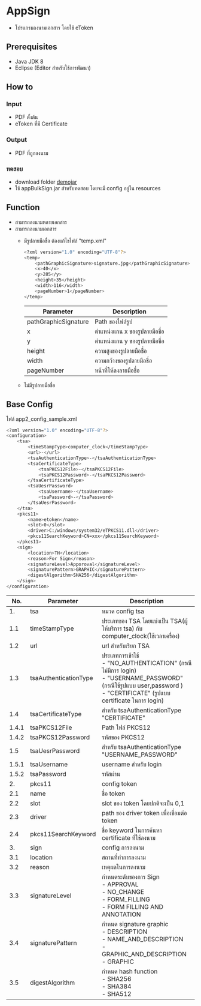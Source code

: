 # AppSign
- โปรแกรมลงนามเอกสาร โดยใช้ eToken
## Prerequisites
- Java JDK 8 
- Eclipse (Editor สำหรับใช้การพัฒนา)
## How to
### Input
- PDF ตั้งต้น
- eToken ที่มี Certificate 
### Output
- PDF ที่ถูกลงนาม
### ทดสอบ
- download folder <a href="https://github.com/ETDA/PDF-bulk-signing/tree/main/demojar" target="_blank">demojar</a>
- ใช้ appBulkSign.jar สำหรับทดสอบ โดยจะมี config อยู่ใน resources 
## Function
- สามารถลงนามหลายเอกสาร
- สามารถลงนามเอกสาร 
    - มีรูปลายมือชื่อ
        ต้องแก้ไขไฟล์ "temp.xml"
        
        ```sh
        <?xml version="1.0" encoding="UTF-8"?>
        <temp>
	        <pathGraphicSignature>signature.jpg</pathGraphicSignature>
	        <x>40</x>
	        <y>285</y>
	        <height>35</height>
	        <width>116</width>
	        <pageNumber>1</pageNumber>
        </temp>
        ```
        | Parameter | Description |
        | ------ | ------ |
        | pathGraphicSignature | Path ของไฟล์รูป |
        | x | ตำแหน่งแกน x ของรูปลายมือชื่อ |
        | y | ตำแหน่งแกน y ของรูปลายมือชื่อ |
        | height | ความสูงของรูปลายมือชื่อ |
        | width | ความกว้างของรูปลายมือชื่อ |
        | pageNumber | หน้าที่ให้ลงลายมือชื่อ |
    - ไม่มีรูปลายมือชื่อ
## Base Config 
ไฟล์ app2_config_sample.xml
```sh
<?xml version="1.0" encoding="UTF-8"?>
<configuration>
	<tsa>
		<timeStampType>computer_clock</timeStampType>
		<url>-</url>
		<tsaAuthenticationType>-</tsaAuthenticationType>
		<tsaCertificateType>
			<tsaPKCS12File>-</tsaPKCS12File>
			<tsaPKCS12Password>-</tsaPKCS12Password>
		</tsaCertificateType>			
		<tsaUesrPassword>
			<tsaUsername>-</tsaUsername>
			<tsaPassword>-</tsaPassword>
		</tsaUesrPassword>
	</tsa>
	<pkcs11>
		<name>etoken</name>
		<slot>0</slot>
		<driver>C:/windows/system32/eTPKCS11.dll</driver>
		<pkcs11SearchKeyword>CN=xxx</pkcs11SearchKeyword>
	</pkcs11>
	<sign>
		<location>TH</location>
		<reason>For Sign</reason>
		<signatureLevel>Apporoval</signatureLevel>
		<signaturePattern>GRAPHIC</signaturePattern>
		<digestAlgorithm>SHA256</digestAlgorithm>		
	</sign>
</configuration>
```
| No.   | Parameter | Description |
|-------| ------ | ------ |
| 1.    | tsa | หมวด config tsa |
| 1.1   | timeStampType | ประเภทของ TSA โดยแบ่งเป็น TSA(ผู้ให้บริการ tsa) กับ computer_clock(ใช้เวลาเครื่อง) |
| 1.2   | url | url สำหรับเรียก TSA |
| 1.3   | tsaAuthenticationType | ประเภทการเข้าใช้ <br> - "NO_AUTHENTICATION" (กรณีไม่มีการ login) <br>- "USERNAME_PASSWORD" (กรณีใช้รูปแบบ user,password )<br> - "CERTIFICATE" (รูปแบบ certificate ในการ login)|
| 1.4   | tsaCertificateType | สำหรับ tsaAuthenticationType "CERTIFICATE" |
| 1.4.1 | tsaPKCS12File | Path ไฟล์ PKCS12 |
| 1.4.2 | tsaPKCS12Password | รหัสของ PKCS12 |
| 1.5   | tsaUesrPassword | สำหรับ tsaAuthenticationType "USERNAME_PASSWORD" |
| 1.5.1 | tsaUsername | username สำหรับ login |
| 1.5.2 | tsaPassword | รหัสผ่าน |
| 2.    | pkcs11 | config token |
| 2.1   | name | ชื่อ token |
| 2.2   | slot | slot ของ token โดยปกติจะเป็น 0,1 |
| 2.3   | driver | path ของ driver token เพื่อเชื่อมต่อ token |
| 2.4   | pkcs11SearchKeyword | ชื่อ keyword ในการค้นหา certificate ที่ใช้ลงนาม |
| 3.    | sign | config การลงนาม |
| 3.1   | location | สถานที่ทำการลงนาม |
| 3.2   | reason | เหตุผลในการลงนาม |
| 3.3   | signatureLevel | กำหนดระดับของการ Sign <br>- APPROVAL<br>- NO_CHANGE<br>- FORM_FILLING<br>- FORM FILLING AND ANNOTATION |
| 3.4   | signaturePattern | กำหนด signature graphic<br>- DESCRIPTION<br>- NAME_AND_DESCRIPTION<br>- GRAPHIC_AND_DESCRIPTION<br>- GRAPHIC  |
| 3.5   | digestAlgorithm | กำหนด hash function<br>- SHA256<br>- SHA384<br>- SHA512 |
